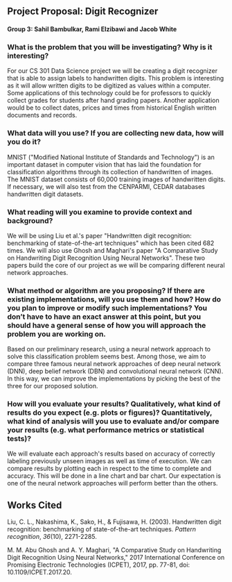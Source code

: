 ##  Project Proposal: Digit Recognizer
#### Group 3: Sahil Bambulkar, Rami Elzibawi and Jacob White

### What is the problem that you will be investigating? Why is it interesting?

For our CS 301 Data Science project we will be creating a digit recognizer that is able to assign labels to handwritten digits. This problem is interesting as it will allow written digits to be digitized as values within a computer. Some applications of this technology could be for professors to quickly collect grades for students after hand grading papers. Another application would be to collect dates, prices and times from historical English written documents and records.

### What data will you use? If you are collecting new data, how will you do it?

MNIST ("Modified National Institute of Standards and Technology") is an important dataset in computer vision that has laid the foundation for classification algorithms through its collection of handwritten of images. The MNIST dataset consists of 60,000 training images of handwritten digits. If necessary, we will also test from the CENPARMI, CEDAR databases handwritten digit datasets. 

### What reading will you examine to provide context and background?

We will be using Liu et al.'s paper "Handwritten digit recognition: benchmarking of state-of-the-art techniques" which has been cited 682 times. We will also use Ghosh and Maghari's paper "A Comparative Study on Handwriting Digit Recognition Using Neural Networks". These two papers build the core of our project as we will be comparing different neural network approaches. 

### What method or algorithm are you proposing? If there are existing implementations, will you use them and how? How do you plan to improve or modify such implementations? You don’t have to have an exact answer at this point, but you should have a general sense of how you will approach the problem you are working on.

Based on our preliminary research, using a neural network approach to solve this classification problem seems best. Among those, we aim to compare three famous neural network approaches of deep neural network (DNN), deep belief network (DBN) and convolutional neural network (CNN). In this way, we can improve the implementations by picking the best of the three for our proposed solution. 

### How will you evaluate your results? Qualitatively, what kind of results do you expect (e.g. plots or figures)? Quantitatively, what kind of analysis will you use to evaluate and/or compare your results (e.g. what performance metrics or statistical tests)?

We will evaluate each approach's results based on accuracy of correctly labeling previously unseen images as well as time of execution. We can compare results by plotting each in respect to the time to complete and accuracy. This will be done in a line chart and bar chart. Our expectation is one of the neural network approaches will perform better than the others. 

## Works Cited
Liu, C. L., Nakashima, K., Sako, H., & Fujisawa, H. (2003). Handwritten digit recognition: benchmarking of state-of-the-art techniques.  _Pattern recognition_,  _36_(10), 2271-2285.

M. M. Abu Ghosh and A. Y. Maghari, "A Comparative Study on Handwriting Digit Recognition Using Neural Networks," 2017 International Conference on Promising Electronic Technologies (ICPET), 2017, pp. 77-81, doi: 10.1109/ICPET.2017.20.
